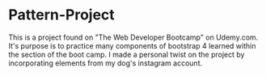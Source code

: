 # Pattern-Project
This is a project found on "The Web Developer Bootcamp" on Udemy.com. It's purpose is to practice many components of bootstrap 4 learned within the section of the boot camp. I made a personal twist on the project by incorporating elements from my dog's instagram account. 
